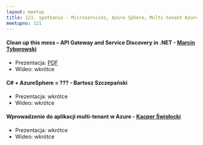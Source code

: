 ```yaml
---
layout: meetup
title: 121. spotkanie - Microservices, Azure Sphere, Multi-tenant Azure
meetupno: 121
---
```


#### Clean up this mess – API Gateway and Service Discovery in .NET - [Marcin Tyborowski](https://twitter.com/mtyborowski09)
* Prezentacja: [PDF](/assets/cleanupthismessv3-191120171921.pdf)
* Wideo: wkrótce

#### C# + AzureSphere = ??? - Bartosz Szczepański
* Prezentacja: wkrótce
* Wideo: wkrótce

#### Wprowadzenie do aplikacji multi-tenant w Azure - [Kacper Świsłocki](https://twitter.com/kacperswislocki)
* Prezentacja: wkrótce
* Wideo: wkrótce
